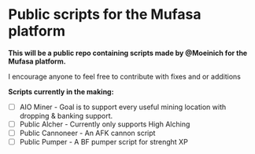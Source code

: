 # Public scripts for the Mufasa platform
**This will be a public repo containing scripts made by @Moeinich for the Mufasa platform.**

I encourage anyone to feel free to contribute with fixes and or additions

**Scripts currently in the making:** 
- [ ] AIO Miner - Goal is to support every useful mining location with dropping & banking support.
- [ ] Public Alcher - Currently only supports High Alching
- [ ] Public Cannoneer - An AFK cannon script
- [ ] Public Pumper - A BF pumper script for strenght XP 
